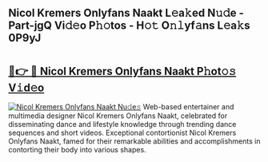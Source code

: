 ## Nicol Kremers Onlyfans Naakt L𝚎a𝚔ed N𝚞𝚍e - Part-jgQ Vi𝚍𝚎o P𝚑𝚘tos - H𝚘𝚝 O𝚗𝚕yf𝚊ns L𝚎a𝚔s 0P9yJ

# <h2><a href="http://kf7nt7v.oniu.top/?m=Nicol+Kremers+Onlyfans+Naakt">🔗👉 🔴 Nicol Kremers Onlyfans Naakt P𝚑ot𝚘𝚜 V𝚒d𝚎o</a></h2>

[![Nicol Kremers Onlyfans Naakt Nu𝚍e𝚜](https://i.imgur.com/0qMVB7G.gif)](http://kf7nt7v.oniu.top/?m=Nicol+Kremers+Onlyfans+Naakt)
Web-based entertainer and multimedia designer Nicol Kremers Onlyfans Naakt, celebrated for disseminating dance and lifestyle knowledge through trending dance sequences and short videos. Exceptional contortionist Nicol Kremers Onlyfans Naakt, famed for their remarkable abilities and accomplishments in contorting their body into various shapes.  
